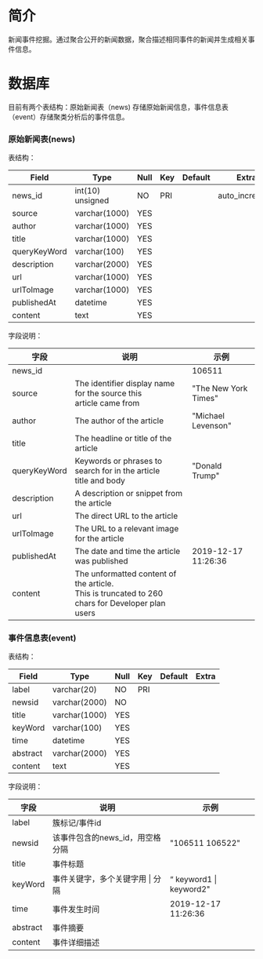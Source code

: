 # 简介

新闻事件挖掘。通过聚合公开的新闻数据，聚合描述相同事件的新闻并生成相关事件信息。

# 数据库

目前有两个表结构：原始新闻表（news) 存储原始新闻信息，事件信息表（event）存储聚类分析后的事件信息。

### 原始新闻表(news)

表结构：

| Field | Type | Null | Key | Default | Extra |
| --- |  --- |  --- |  --- |  --- |  --- |
| news_id      | int(10) unsigned | NO   | PRI | <null>  | auto_increment |
| source       | varchar(1000)    | YES  |     | <null>  |                |
| author       | varchar(1000)    | YES  |     | <null>  |                |
| title        | varchar(1000)    | YES  |     | <null>  |                |
| queryKeyWord | varchar(100)     | YES  |     | <null>  |                |
| description  | varchar(2000)    | YES  |     | <null>  |                |
| url          | varchar(1000)    | YES  |     | <null>  |                |
| urlToImage   | varchar(1000)    | YES  |     | <null>  |                |
| publishedAt  | datetime         | YES  |     | <null>  |                |
| content      | text             | YES  |     | <null>  |                |

字段说明：

| 字段         | 说明                                                         | 示例                 |
| ------------ | ------------------------------------------------------------ | -------------------- |
| news_id      |                                                              | 106511               |
| source       | The identifier display name for the source this <br />article came from | "The New York Times" |
| author       | The author of the article                                    | "Michael Levenson"   |
| title        | The headline or title of the article                         |                      |
| queryKeyWord | Keywords or phrases to search for in the article <br />title and body | "Donald Trump"       |
| description  | A description or snippet from the article                    |                      |
| url          | The direct URL to the article                                |                      |
| urlToImage   | The URL to a relevant image for the article                  |                      |
| publishedAt  | The date and time  the article was published                 | 2019-12-17 11:26:36  |
| content      | The unformatted content of the article.<br />This is truncated to 260 chars for Developer plan users |                      |

### 事件信息表(event)

表结构：

| Field    | Type | Null | Key | Default | Extra |
| --- |  --- |  --- |  --- |  --- |  --- |
| label    | varchar(20)   | NO   | PRI | <null>  |       |
| newsid   | varchar(2000) | NO   |     | <null>  |       |
| title    | varchar(1000) | YES |     | <null>  |       |
| keyWord  | varchar(100)  | YES  |     | <null>  |       |
| time     | datetime      | YES  |     | <null>  |       |
| abstract | varchar(2000) | YES  |     | <null>  |       |
| content  | text          | YES  |     | <null>  |       |

字段说明：

| 字段     | 说明                             | 示例                    |
| -------- | -------------------------------- | ----------------------- |
| label    | 簇标记/事件id                    |                         |
| newsid   | 该事件包含的news_id，用空格分隔  | "106511 106522"         |
| title    | 事件标题                         |                         |
| keyWord  | 事件关键字，多个关键字用 \| 分隔 | “ keyword1 \| keyword2" |
| time     | 事件发生时间                     | 2019-12-17 11:26:36     |
| abstract | 事件摘要                         |                         |
| content  | 事件详细描述                     |                         |

